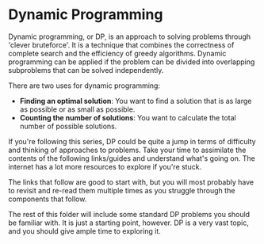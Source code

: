 # Dynamic Programming

Dynamic programming, or DP, is an approach to solving problems through 'clever bruteforce'. It is a technique that combines the correctness of complete search and the efficiency of greedy algorithms. Dynamic programming can
be applied if the problem can be divided into overlapping subproblems that can be solved independently.

There are two uses for dynamic programming:

* **Finding an optimal solution**: You want to find a solution that is as large as possible or as small as possible.
* **Counting the number of solutions**: You want to calculate the total number of possible solutions.

If you're following this series, DP could be quite a jump in terms of difficulty and thinking of approaches to problems. Take your time to assimilate the contents of the following links/guides and understand what's going on. The internet has a lot more resources to explore if you're stuck.

The links that follow are good to start with, but you will most probably have to revisit and re-read them multiple times as you struggle through the components that follow.

The rest of this folder will include some standard DP problems you should be familiar with. It is just a starting point, however. DP is a very vast topic, and you should give ample time to exploring it. 
